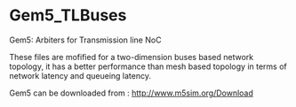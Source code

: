 # Gem5_TLBuses
Gem5: Arbiters for Transmission line NoC

These files are mofified for a two-dimension buses based network topology,
it has a better performance than mesh based topology in terms of 
network latency and queueing latency.



Gem5 can be downloaded from :
http://www.m5sim.org/Download


